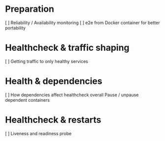 # Preparation
[ ] Reliability / Availability monitoring
[ ] e2e from Docker container for better portability

# Healthcheck & traffic shaping
[ ] Getting traffic to only healthy services

# Health & dependencies
[ ] How dependencies affect healthcheck overall
Pause / unpause dependent containers

# Healthcheck & restarts
[ ] Liveness and readiness probe